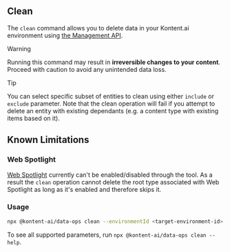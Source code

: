 ## Clean

The `clean` command allows you to delete data in your Kontent.ai environment using [the Management API](https://kontent.ai/learn/docs/apis/openapi/management-api-v2).

> [!WARNING]
> Running this command may result in **irreversible changes to your content**. Proceed with caution to avoid any unintended data loss.

> [!TIP]
> You can select specific subset of entities to clean using either `include` or `exclude` parameter. Note that the clean operation will fail if you attempt to delete an entity with existing dependants (e.g. a content type with existing items based on it).

## Known Limitations

### Web Spotlight
[Web Spotlight](https://kontent.ai/learn/develop/hello-web-spotlight) currently can't be enabled/disabled through the tool. As a result the `clean` operation cannot delete the root type associated with Web Spotlight as long as it's enabled and therefore skips it.

### Usage

```bash
npx @kontent-ai/data-ops clean --environmentId <target-environment-id> --apiKey <Management-API-key>
```
To see all supported parameters, run `npx @kontent-ai/data-ops clean --help`.
